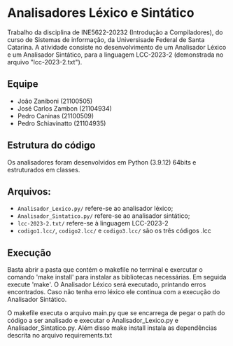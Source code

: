 # Analisadores Léxico e Sintático

Trabalho da disciplina de INE5622-20232 (Introdução a Compiladores), do curso de Sistemas de informação, da Universisade Federal de Santa Catarina. A atividade consiste no desenvolvimento de um Analisador Léxico e um Analisador Sintático, para a linguagem LCC-2023-2 (demonstrada no arquivo "lcc-2023-2.txt").

## Equipe

- João Zaniboni 		(21100505)
- José Carlos Zambon 	(21104934)
- Pedro Caninas 		(21100509)
- Pedro Schiavinatto 		(21104935)

## Estrutura do código

Os analisadores foram desenvolvidos em Python (3.9.12) 64bits e estruturados em classes.

## Arquivos:

- `Analisador_Lexico.py/` refere-se ao analisador léxico;
- `Analisador_Sintatico.py/` refere-se ao analisador sintático;
- `lcc-2023-2.txt/` refere-se à linguagem LCC-2023-2
- `codigo1.lcc/`, `codigo2.lcc/` e `codigo3.lcc/` são os três códigos .lcc

## Execução

Basta abrir a pasta que contém o makefile no terminal e exercutar o comando 'make install' para instalar as bibliotecas necessárias. Em seguida execute 'make'. O Analisador Léxico será executado, printando erros encontrados. Caso não tenha erro léxico ele continua com a execução do Analisador Sintático.

O makefile executa o arquivo main.py que se encarrega de pegar o path do código a ser analisado e executar o Analisador_Lexico.py e Analisador_Sintatico.py. Além disso make install instala as dependências descrita no arquivo requirements.txt
